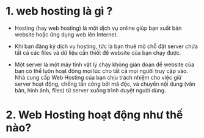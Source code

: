 # 1. web hosting là gì ?

- Hosting (hay web hosting) là một dịch vụ online giúp bạn xuất bản website hoặc ứng dụng web lên Internet.

- Khi bạn đăng ký dịch vụ hosting, tức là bạn thuê mộ chỗ đặt  server chứa tất cả các files và dữ liệu cần thiết để website của bạn chạy được.

- Một server là một máy tính vật lý chạy không gián đoạn để website của bạn có thể luôn hoạt động mọi lúc cho tất cả mọi người truy cập vào. Nhà cung cấp Web Hosting của bạn chịu trách nhiệm cho việc giữ server hoạt động, chống tấn công bởi mã độc, và chuyển nội dung (văn bản, hình ảnh, files) từ server xuống trình duyệt người dùng.

# 2. Web Hosting hoạt động như thế nào?

